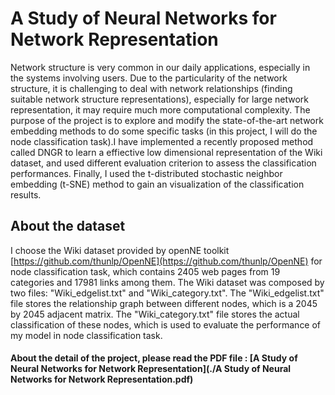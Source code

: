 # A Study of Neural Networks for Network Representation
Network structure is very common in our daily applications, especially in the systems involving users. Due to the particularity of the network structure, it is challenging to deal with network relationships (finding suitable network structure representations), especially for large network representation, it may require much more computational complexity. The purpose of the project is to explore and modify the state-of-the-art network embedding methods to do some specific tasks (in this project, I will do the node classification task).I have implemented a recently proposed method called DNGR to learn a effiective low dimensional representation of the Wiki dataset, and used different evaluation criterion to assess the classification performances. Finally, I used the t-distributed stochastic neighbor embedding (t-SNE) method to gain an visualization of the classification results. 

## About the dataset
I choose the Wiki dataset provided by openNE toolkit [https://github.com/thunlp/OpenNE](https://github.com/thunlp/OpenNE) for node classification task, which contains 2405 web pages from 19 categories and 17981 links among them. The Wiki dataset was composed by two files: "Wiki_edgelist.txt" and "Wiki_category.txt". The "Wiki_edgelist.txt" file stores the relationship graph between different nodes, which is a 2045 by 2045 adjacent matrix. The "Wiki_category.txt" file stores the actual classification of these nodes, which is used to evaluate the performance of my model in node classification task.

#### About the detail of the project, please read the PDF file : [A Study of Neural Networks for Network Representation](./A Study of Neural Networks for Network Representation.pdf)
